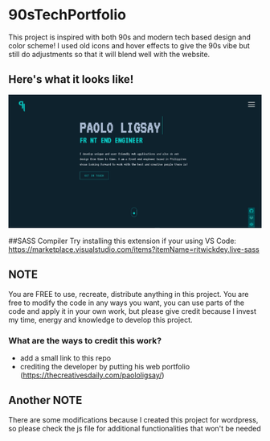 # 90sTechPortfolio
This project is inspired with both 90s and modern tech based design and color scheme! I used old icons and hover effects to give the 90s vibe but still do adjustments so that it will blend well with the website.

## Here's what it looks like! 
![](src/img/portfolio.jpg)

##SASS Compiler
Try installing this extension if your using VS Code:
https://marketplace.visualstudio.com/items?itemName=ritwickdey.live-sass

## NOTE
You are FREE to use, recreate, distribute anything in this project. You are free to modify the code in any ways you want, you can use parts of the code and apply it in your own work, but please give credit because I invest my time, energy and knowledge to develop this project. 

### What are the ways to credit this work? 
- add a small link to this repo
- crediting the developer by putting his web portfolio (https://thecreativesdaily.com/paololigsay/)

## Another NOTE
There are some modifications because I created this project for wordpress, 
so please check the js file for additional functionalities that won't be needed
